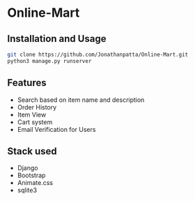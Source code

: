 # Online-Mart

## Installation and Usage

```bash
git clone https://github.com/Jonathanpatta/Online-Mart.git
python3 manage.py runserver
```

## Features

* Search based on item name and description
* Order History
* Item View
* Cart system
* Email Verification for Users

## Stack used

* Django
* Bootstrap
* Animate.css
* sqlite3